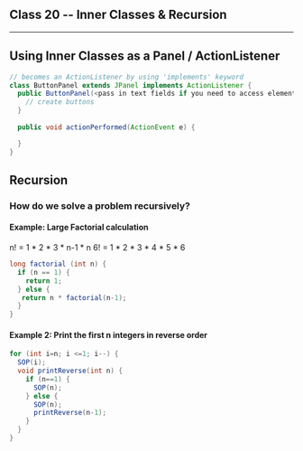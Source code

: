 ## Class 20 -- Inner Classes & Recursion

---

## Using Inner Classes as a Panel / ActionListener

```java
// becomes an ActionListener by using 'implements' keyword
class ButtonPanel extends JPanel implements ActionListener {
  public ButtonPanel(<pass in text fields if you need to access elements outside class>) {
    // create buttons
  }
  
  public void actionPerformed(ActionEvent e) {

  }
}
```

## Recursion

### How do we solve a problem recursively?

#### Example: Large Factorial calculation

n! = 1 * 2 * 3 * n-1 * n
6! = 1 * 2 * 3 * 4 * 5 * 6

```java
long factorial (int n) {
  if (n == 1) {
    return 1;
  } else {
   return n * factorial(n-1);
  }
}
```

#### Example 2: Print the first n integers in reverse order

```Java
for (int i=n; i <=1; i--) {
  SOP(i);
  void printReverse(int n) {
    if (n==1) {
      SOP(n);
    } else {
      SOP(n);
      printReverse(n-1);
    }
  }
}
```